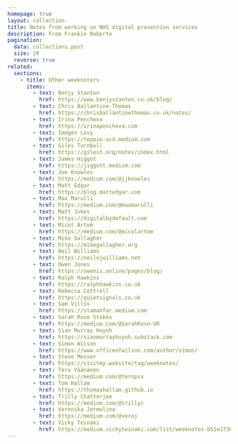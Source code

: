```yaml
---
homepage: true
layout: collection
title: Notes from working on NHS digital prevention services
description: From Frankie Roberto
pagination:
  data: collections.post
  size: 20
  reverse: true
related:
  sections:
    - title: Other weeknoters
      items:
        - text: Benjy Stanton
          href: https://www.benjystanton.co.uk/blog/
        - text: Chris Ballantine‑Thomas
          href: https://chrisballantinethomas.co.uk/notes/
        - text: Irina Pencheva
          href: https://irinapencheva.com
        - text: Imogen Levy
          href: https://teppie-ucd.medium.com
        - text: Giles Turnbull
          href: https://gilest.org/notes/index.html
        - text: James Higgot
          href: https://jiggott.medium.com
        - text: Joe Knowles
          href: https://medium.com/@jjknowles
        - text: Matt Edgar
          href: https://blog.mattedgar.com
        - text: Max Marulli
          href: https://medium.com/@maxmarulli
        - text: Matt Jukes
          href: https://digitalbydefault.com
        - text: Micol Artom
          href: https://medium.com/@micolartom
        - text: Mike Gallagher
          href: https://mikegallagher.org
        - text: Neil Williams
          href: https://neilojwilliams.net
        - text: Owen Jones
          href: https://owenis.online/pages/blog/
        - text: Ralph Hawkins
          href: https://ralphhawkins.co.uk
        - text: Rebecca Cottrell
          href: https://quietsignals.co.uk
        - text: Sam Villis
          href: https://stamanfar.medium.com
        - text: Sarah Rose Stokes
          href: https://medium.com/@SarahRose-UR
        - text: Sian Murray Huynh
          href: https://sianmurrayhuynh.substack.com
        - text: Simon Wilson
          href: https://www.officeofwilson.com/author/simon/
        - text: Steve Messer
          href: https://visitmy.website/tag/weeknotes/
        - text: Tero Väänänen
          href: https://medium.com/@teropsv
        - text: Tom Hallam
          href: https://thomashallam.github.io
        - text: Trilly Chatterjee
          href: https://medium.com/@trillyc
        - text: Veronika Jermolina
          href: https://medium.com/@veroj
        - text: Vicky Teinaki
          href: https://medium.vickyteinaki.com/list/weeknotes-b51e1736a091
---
```


